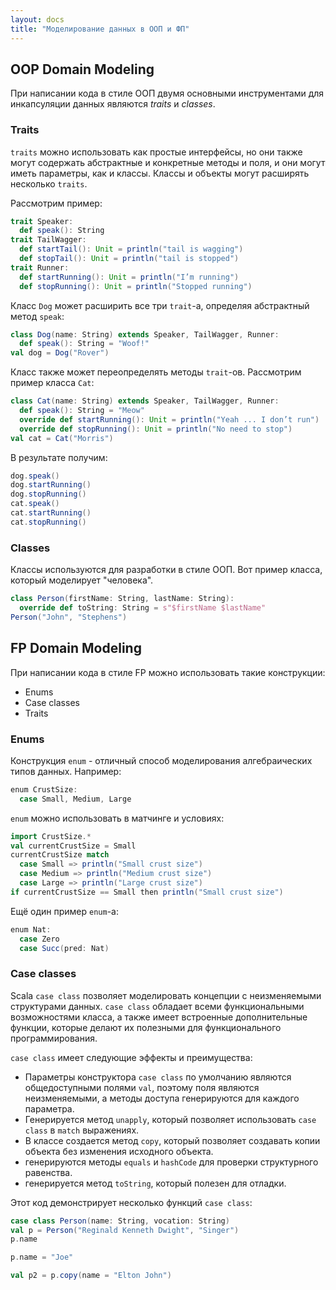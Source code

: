 ```yaml
---
layout: docs
title: "Моделирование данных в ООП и ФП"
---
```


## OOP Domain Modeling

При написании кода в стиле ООП двумя основными инструментами для инкапсуляции данных являются _traits_ и _classes_.

### Traits

`traits` можно использовать как простые интерфейсы, но они также могут содержать абстрактные и конкретные методы и поля, 
и они могут иметь параметры, как и классы. 
Классы и объекты могут расширять несколько `traits`.

Рассмотрим пример:

```scala mdoc
trait Speaker:
  def speak(): String
trait TailWagger:
  def startTail(): Unit = println("tail is wagging")
  def stopTail(): Unit = println("tail is stopped")
trait Runner:
  def startRunning(): Unit = println("I’m running")
  def stopRunning(): Unit = println("Stopped running") 
```

Класс `Dog` может расширить все три `trait`-а, определяя абстрактный метод `speak`:

```scala mdoc:silent
class Dog(name: String) extends Speaker, TailWagger, Runner:
  def speak(): String = "Woof!"
val dog = Dog("Rover")  
```

Класс также может переопределять методы `trait`-ов. Рассмотрим пример класса `Cat`:

```scala mdoc:silent
class Cat(name: String) extends Speaker, TailWagger, Runner:
  def speak(): String = "Meow"
  override def startRunning(): Unit = println("Yeah ... I don’t run")
  override def stopRunning(): Unit = println("No need to stop")
val cat = Cat("Morris")  
```

В результате получим:

```scala mdoc
dog.speak()
dog.startRunning()
dog.stopRunning()
cat.speak()
cat.startRunning()      
cat.stopRunning()    
```


### Classes

Классы используются для разработки в стиле ООП. Вот пример класса, который моделирует "человека". 

```scala mdoc
class Person(firstName: String, lastName: String):
  override def toString: String = s"$firstName $lastName"
Person("John", "Stephens")
```

## FP Domain Modeling

При написании кода в стиле FP можно использовать такие конструкции:
- Enums
- Case classes
- Traits

### Enums

Конструкция `enum` - отличный способ моделирования алгебраических типов данных. Например:

```scala mdoc
enum CrustSize:
  case Small, Medium, Large
```

`enum` можно использовать в матчинге и условиях:

```scala mdoc
import CrustSize.*
val currentCrustSize = Small
currentCrustSize match
  case Small => println("Small crust size")
  case Medium => println("Medium crust size")
  case Large => println("Large crust size")
if currentCrustSize == Small then println("Small crust size")
```

Ещё один пример `enum`-а:

```scala mdoc
enum Nat:
  case Zero
  case Succ(pred: Nat)
```

### Case classes

Scala `case class` позволяет моделировать концепции с неизменяемыми структурами данных.
`case class` обладает всеми функциональными возможностями класса, 
а также имеет встроенные дополнительные функции, которые делают их полезными для функционального программирования. 

`case class` имеет следующие эффекты и преимущества:
- Параметры конструктора `case class` по умолчанию являются общедоступными полями `val`, поэтому поля являются неизменяемыми, а методы доступа генерируются для каждого параметра.
- Генерируется метод `unapply`, который позволяет использовать `case class` в `match` выражениях.
- В классе создается метод `copy`, который позволяет создавать копии объекта без изменения исходного объекта.
- генерируются методы `equals` и `hashCode` для проверки структурного равенства.
- генерируется метод `toString`, который полезен для отладки.

Этот код демонстрирует несколько функций `case class`:

```scala mdoc:reset
case class Person(name: String, vocation: String)
val p = Person("Reginald Kenneth Dwight", "Singer")
p.name
```
```scala mdoc:fail
p.name = "Joe"
```
```scala mdoc
val p2 = p.copy(name = "Elton John")
```
